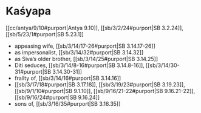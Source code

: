 # Kaśyapa

[[cc/antya/9/10#purport|Antya 9.10]], [[sb/3/2/24#purport|SB 3.2.24]], [[sb/5/23/1#purport|SB 5.23.1]]

* appeasing wife, [[sb/3/14/17-26#purport|SB 3.14.17-26]]
* as impersonalist, [[sb/3/14/32#purport|SB 3.14.32]]
* as Śiva’s older brother, [[sb/3/14/25#purport|SB 3.14.25]]
* Diti seduces, [[sb/3/14/8-16#purport|SB 3.14.8-16]], [[sb/3/14/30-31#purport|SB 3.14.30-31]]
* frailty of, [[sb/3/14/16#purport|SB 3.14.16]]
*  [[sb/3/17/18#purport|SB 3.17.18]], [[sb/3/19/23#purport|SB 3.19.23]], [[sb/9/1/10#purport|SB 9.1.10]], [[sb/9/16/21-22#purport|SB 9.16.21-22]], [[sb/9/16/24#purport|SB 9.16.24]]
* sons of, [[sb/3/16/35#purport|SB 3.16.35]]
